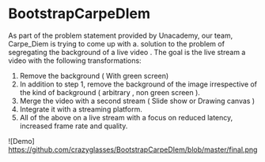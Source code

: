 # BootstrapCarpeDIem
As part of the problem statement provided by Unacademy, our team, Carpe_Diem is trying to come up with a. solution to the problem of segregating the background of a live video . The goal is the live stream a video with the following transformations:
1)	Remove the background ( With green screen)
2)	In addition to step 1, remove the background of the image irrespective of the kind of background ( arbitrary , non green screen ).
3)	Merge the video with a second stream ( Slide show or Drawing canvas ) 
4)	Integrate it with a streaming platform.
5)	All of the above on a live stream with a focus on reduced latency, increased frame rate and quality.

![Demo] https://github.com/crazyglasses/BootstrapCarpeDIem/blob/master/final.png
